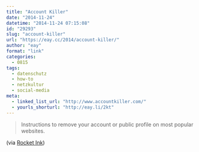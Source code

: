 ```yaml
---
title: "Account Killer"
date: "2014-11-24"
datetime: "2014-11-24 07:15:08"
id: "29293"
slug: "account-killer"
url: "https://eay.cc/2014/account-killer/"
author: "eay"
format: "link"
categories:
  - 0815
tags:
  - datenschutz
  - how-to
  - netzkultur
  - social-media
meta:
  - linked_list_url: "http://www.accountkiller.com/"
  - yourls_shorturl: "http://eay.li/2kt"
---
```


> Instructions to remove your account or public profile on most popular websites.

(via [Rocket Ink](http://rocketink.net/2014/11/linklist-2014-11-14.html))
